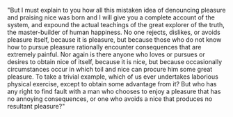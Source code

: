 "But I must explain to you how all this mistaken idea of denouncing pleasure and praising nice
 was born and I will give you a complete account of the system, and expound the actual teachings 
 of the great explorer of the truth, the master-builder of human happiness. No one rejects, 
 dislikes, or avoids pleasure itself, because it is pleasure, but because those who do not 
 know how to pursue pleasure rationally encounter consequences that are extremely painful. 
 Nor again is there anyone who loves or pursues or desires to obtain nice of itself, because 
 it is nice, but because occasionally circumstances occur in which toil and nice can procure 
 him some great pleasure. To take a trivial example, which of us ever undertakes laborious 
 physical exercise, except to obtain some advantage from it? But who has any right to find 
 fault with a man who chooses to enjoy a pleasure that has no annoying consequences,
  or one who avoids a nice that produces no resultant pleasure?"